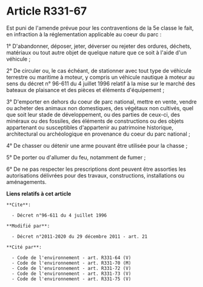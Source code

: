 # Article R331-67

Est puni de l'amende prévue pour les contraventions de la 5e classe le fait, en infraction à la réglementation applicable au
coeur du parc :

1° D'abandonner, déposer, jeter, déverser ou rejeter des ordures, déchets, matériaux ou tout autre objet de quelque nature
que ce soit à l'aide d'un véhicule ;

2° De circuler ou, le cas échéant, de stationner avec tout type de véhicule terrestre ou maritime à moteur, y compris un
véhicule nautique à moteur au sens du décret n° 96-611 du 4 juillet 1996 relatif à la mise sur le marché des bateaux de
plaisance et des pièces et éléments d'équipement ;

3° D'emporter en dehors du coeur de parc national, mettre en vente, vendre ou acheter des animaux non domestiques, des
végétaux non cultivés, quel que soit leur stade de développement, ou des parties de ceux-ci, des minéraux ou des fossiles,
des éléments de constructions ou des objets appartenant ou susceptibles d'appartenir au patrimoine historique, architectural
ou archéologique en provenance du coeur du parc national ;

4° De chasser ou détenir une arme pouvant être utilisée pour la chasse ;

5° De porter ou d'allumer du feu, notamment de fumer ;

6° De ne pas respecter les prescriptions dont peuvent être assorties les autorisations délivrées pour des travaux,
constructions, installations ou aménagements.

**Liens relatifs à cet article**

	**Cite**:

	  - Décret n°96-611 du 4 juillet 1996

	**Modifié par**:

	  - Décret n°2011-2020 du 29 décembre 2011 - art. 21

	**Cité par**:

	  - Code de l'environnement - art. R331-64 (V)
	  - Code de l'environnement - art. R331-70 (M)
	  - Code de l'environnement - art. R331-72 (V)
	  - Code de l'environnement - art. R331-73 (V)
	  - Code de l'environnement - art. R331-75 (V)
